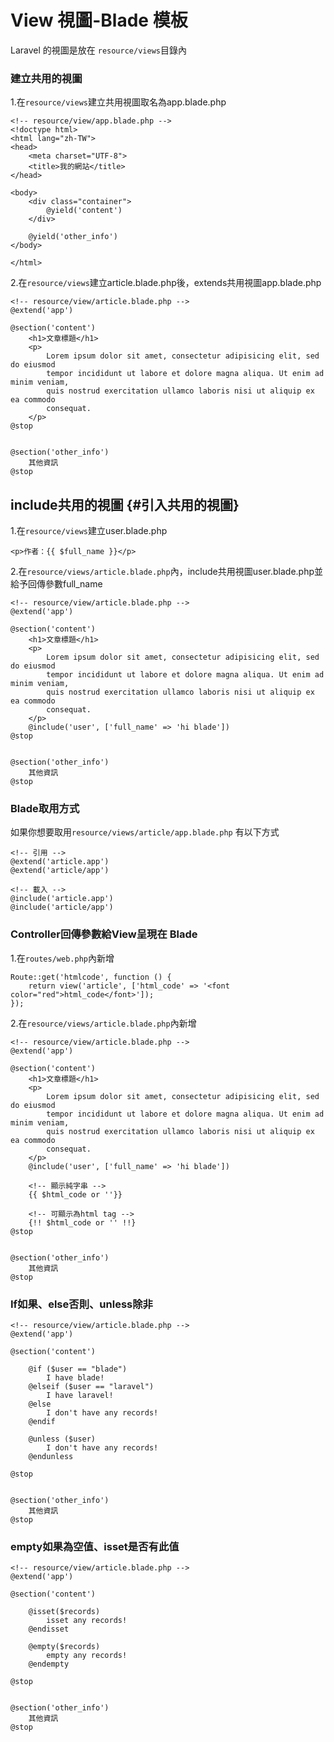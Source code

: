 # View 視圖-Blade 模板

Laravel 的視圖是放在 `resource/views`目錄內

### 建立共用的視圖

1.在`resource/views`建立共用視圖取名為app.blade.php

```
<!-- resource/view/app.blade.php -->
<!doctype html>
<html lang="zh-TW">
<head>
    <meta charset="UTF-8">
    <title>我的網站</title>
</head>

<body>
    <div class="container">
        @yield('content')
    </div>

    @yield('other_info')
</body>

</html>
```

2.在`resource/views`建立article.blade.php後，extends共用視圖app.blade.php

```
<!-- resource/view/article.blade.php -->
@extend('app')

@section('content')
    <h1>文章標題</h1>
    <p>
        Lorem ipsum dolor sit amet, consectetur adipisicing elit, sed do eiusmod
        tempor incididunt ut labore et dolore magna aliqua. Ut enim ad minim veniam,
        quis nostrud exercitation ullamco laboris nisi ut aliquip ex ea commodo
        consequat.
    </p>
@stop


@section('other_info')
    其他資訊
@stop
```

## include共用的視圖 {#引入共用的視圖}

1.在`resource/views`建立user.blade.php

```
<p>作者：{{ $full_name }}</p>
```

2.在`resource/views/article.blade.php`內，include共用視圖user.blade.php並給予回傳參數full\_name

```
<!-- resource/view/article.blade.php -->
@extend('app')

@section('content')
    <h1>文章標題</h1>
    <p>
        Lorem ipsum dolor sit amet, consectetur adipisicing elit, sed do eiusmod
        tempor incididunt ut labore et dolore magna aliqua. Ut enim ad minim veniam,
        quis nostrud exercitation ullamco laboris nisi ut aliquip ex ea commodo
        consequat.
    </p>
    @include('user', ['full_name' => 'hi blade'])
@stop


@section('other_info')
    其他資訊
@stop
```

### Blade取用方式

如果你想要取用`resource/views/article/app.blade.php` 有以下方式

```
<!-- 引用 -->
@extend('article.app')
@extend('article/app')

<!-- 載入 -->
@include('article.app')
@include('article/app')
```

### Controller回傳參數給View呈現在 Blade

1.在`routes/web.php`內新增

```
Route::get('htmlcode', function () {
    return view('article', ['html_code' => '<font color="red">html_code</font>']);
});
```

2.在`resource/views/article.blade.php`內新增

```
<!-- resource/view/article.blade.php -->
@extend('app')

@section('content')
    <h1>文章標題</h1>
    <p>
        Lorem ipsum dolor sit amet, consectetur adipisicing elit, sed do eiusmod
        tempor incididunt ut labore et dolore magna aliqua. Ut enim ad minim veniam,
        quis nostrud exercitation ullamco laboris nisi ut aliquip ex ea commodo
        consequat.
    </p>
    @include('user', ['full_name' => 'hi blade'])

    <!-- 顯示純字串 -->
    {{ $html_code or ''}}

    <!-- 可顯示為html tag -->
    {!! $html_code or '' !!}
@stop


@section('other_info')
    其他資訊
@stop
```

### If如果、else否則、unless除非

```
<!-- resource/view/article.blade.php -->
@extend('app')

@section('content')

    @if ($user == "blade")
        I have blade!
    @elseif ($user == "laravel")
        I have laravel!
    @else
        I don't have any records!
    @endif

    @unless ($user)
        I don't have any records!
    @endunless

@stop


@section('other_info')
    其他資訊
@stop
```

### empty如果為空值、isset是否有此值

```
<!-- resource/view/article.blade.php -->
@extend('app')

@section('content')

    @isset($records)
        isset any records!
    @endisset

    @empty($records)
        empty any records!
    @endempty

@stop


@section('other_info')
    其他資訊
@stop
```



